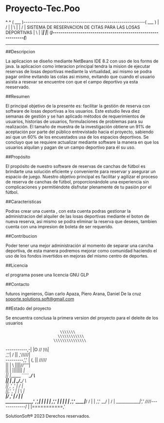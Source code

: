# Proyecto-Tec.Poo

  __^__                                                                              __^__
         ( ___ )--------------------------------------------------------------( ___ )
          | / |                                                                | \ |
          | / |   SISTEMA DE RESERVACION DE CITAS PARA LAS LOSAS DEPORTIVAS    | \ |
          |___|                                                                |___|
         (_____)--------------------------------------------------------------(_____)

----------------------------------------------------------------------------------------------------------------------------------------------------------
##Descripcion

La aplicacion  se diseño mediante NetBeans IDE 8.2 con uso de los forms de java. 
la aplicacion como interacion principal tendra la mision de ejecutar  reservas de losas deportivas mediante la virtualidad, asi mismo se podra pagar online
evitando las colas asi mismo, evitando que cuando el usuario asista a resevar se encuentre con que el campo deportivo ya esta reeservado.

##Resumen

El principal objetivo de la presente es: facilitar la gestión de reserva con software de losas deportivas a los usuarios. Este estudio lleva diez semanas de gestión y se han aplicado métodos de requerimientos de usuarios, historias de usuarios, formulaciones de problemas para su realización.
El tamaño de muestra de la investigación obtiene un 91% de aceptación por parte del público entrevistado hacia el proyecto, sabiendo así que un 60% de los encuestados usa de los espacios deportivos. Se concluyo que se requiere actualizar mediante software la
manera en que los usuarios alquilan y pagan de un campo deportivo para él su uso.  

##Propósito

El propósito de nuestro software de reservas de canchas de fútbol es brindarte una solución eficiente y conveniente para reservar y asegurar un espacio de juego. Nuestro objetivo principal es facilitar y agilizar el proceso de reserva de canchas de fútbol, proporcionándole una experiencia sin complicaciones y permitiéndote disfrutar plenamente de tu pasión por el fútbol.


##Caracteristicas

 Podras crear una cuenta , con esta cuenta podras gestionar la administracion del alquiler de las losas deportivas
 mediante el boton de nueva reserva, asi mismo se podra eliminar la reserva que desees, tambien cuenta con una impresion de boleta de ser requerido.


##Contribucion

Poder tener una mejor administración al momento de separar una cancha deportiva, de esta manera podremos mejorar como comunidad haciendo el uso de los fondos invertidos en mejoras del mismo centro de deportes.


##Licencia 

el programa posee una licencia GNU GLP


##Contacto

 futuros ingenieros, Gian carlo Apaza, Piero Arana, Daniel De la cruz
 soporte.solutions.soft@gmail.com
 

 ##Estado del proyecto

Se encuentra conclusa la primera version del proyecto  para el deleite de los usuarios




                             \\\\\\\
                            \\\\\\\\\\\\
                          \\\\\\\\\\\\\\\
  -----------,-|           |O   // )\\\\|                
           ,','|          /    || ,'/////|               
---------,','  |         (,    ||   /////                
         ||    |          \\  ||||//''''|                
         ||    |           |||||||     _|                
         ||    |______      `````\____/ \                
         ||    |     ,|         _/_____/ \               
         ||  ,'    ,' |        /          |                             
         ||,'    ,'   |       |         \  |                                
_________|/    ,'     |      /           | |             
_____________,'      ,',_____|      |    | |
             |     ,','      |      |    | |
             |   ,','    ____|_____/    /  |
             | ,','  __/ |             /   |
_____________|','   ///_/-------------/   |
              |===========,'

SolutionSoft® 2023 Derechos reservados.
